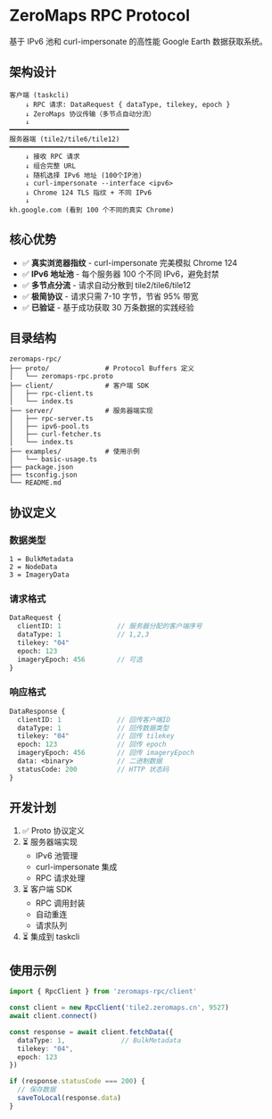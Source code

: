 # ZeroMaps RPC Protocol

基于 IPv6 池和 curl-impersonate 的高性能 Google Earth 数据获取系统。

## 架构设计

```
客户端 (taskcli)
    ↓ RPC 请求: DataRequest { dataType, tilekey, epoch }
    ↓ ZeroMaps 协议传输（多节点自动分流）
    ↓
━━━━━━━━━━━━━━━━━━━━━━━━━━━━━━
服务器端 (tile2/tile6/tile12)
━━━━━━━━━━━━━━━━━━━━━━━━━━━━━━
    ↓ 接收 RPC 请求
    ↓ 组合完整 URL
    ↓ 随机选择 IPv6 地址 (100个IP池)
    ↓ curl-impersonate --interface <ipv6>
    ↓ Chrome 124 TLS 指纹 + 不同 IPv6
    ↓
kh.google.com (看到 100 个不同的真实 Chrome)
```

## 核心优势

- ✅ **真实浏览器指纹** - curl-impersonate 完美模拟 Chrome 124
- ✅ **IPv6 地址池** - 每个服务器 100 个不同 IPv6，避免封禁
- ✅ **多节点分流** - 请求自动分散到 tile2/tile6/tile12
- ✅ **极简协议** - 请求只需 7-10 字节，节省 95% 带宽
- ✅ **已验证** - 基于成功获取 30 万条数据的实践经验

## 目录结构

```
zeromaps-rpc/
├── proto/              # Protocol Buffers 定义
│   └── zeromaps-rpc.proto
├── client/             # 客户端 SDK
│   ├── rpc-client.ts
│   └── index.ts
├── server/             # 服务器端实现
│   ├── rpc-server.ts
│   ├── ipv6-pool.ts
│   ├── curl-fetcher.ts
│   └── index.ts
├── examples/           # 使用示例
│   └── basic-usage.ts
├── package.json
├── tsconfig.json
└── README.md
```

## 协议定义

### 数据类型
```
1 = BulkMetadata
2 = NodeData
3 = ImageryData
```

### 请求格式
```protobuf
DataRequest {
  clientID: 1              // 服务器分配的客户端序号
  dataType: 1              // 1,2,3
  tilekey: "04"
  epoch: 123
  imageryEpoch: 456        // 可选
}
```

### 响应格式
```protobuf
DataResponse {
  clientID: 1              // 回传客户端ID
  dataType: 1              // 回传数据类型
  tilekey: "04"            // 回传 tilekey
  epoch: 123               // 回传 epoch
  imageryEpoch: 456        // 回传 imageryEpoch
  data: <binary>           // 二进制数据
  statusCode: 200          // HTTP 状态码
}
```

## 开发计划

1. ✅ Proto 协议定义
2. ⏳ 服务器端实现
   - IPv6 池管理
   - curl-impersonate 集成
   - RPC 请求处理
3. ⏳ 客户端 SDK
   - RPC 调用封装
   - 自动重连
   - 请求队列
4. ⏳ 集成到 taskcli

## 使用示例

```typescript
import { RpcClient } from 'zeromaps-rpc/client'

const client = new RpcClient('tile2.zeromaps.cn', 9527)
await client.connect()

const response = await client.fetchData({
  dataType: 1,              // BulkMetadata
  tilekey: "04",
  epoch: 123
})

if (response.statusCode === 200) {
  // 保存数据
  saveToLocal(response.data)
}
```

